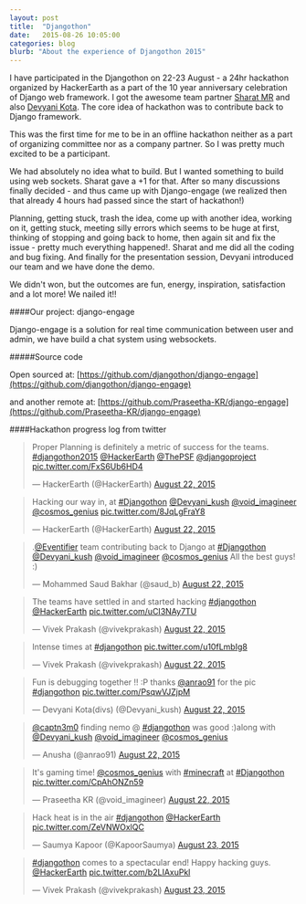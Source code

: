 ```yaml
---
layout: post
title:  "Djangothon"
date:   2015-08-26 10:05:00
categories: blog
blurb: "About the experience of Djangothon 2015"
---
```


I have participated in the Djangothon on 22-23 August - a 24hr hackathon organized by HackerEarth as a part of the 10 year anniversary celebration of Django web framework. I got the awesome team partner [Sharat MR](https://twitter.com/cosmos_genius) and also [Devyani Kota](https://twitter.com/Devyani_kush). The core idea of hackathon was to contribute back to Django framework.

This was the first time for me to be in an offline hackathon neither as a part of organizing committee nor as a company partner. So I was pretty much excited to be a participant.

We had absolutely no idea what to build. But I wanted something to build using web sockets. Sharat gave a +1 for that. After so many discussions finally decided - and thus came up with Django-engage (we realized then that already 4 hours had passed since the start of hackathon!)

Planning, getting stuck, trash the idea, come up with another idea, working on it, getting stuck, meeting silly errors which seems to be huge at first, thinking of stopping and going back to home, then again sit and fix the issue - pretty much everything happened!. Sharat and me did all the coding and bug fixing. And finally for the presentation session, Devyani introduced our team and we have done the demo.

We didn't won, but the outcomes are fun, energy, inspiration, satisfaction and a lot more! We nailed it!!


####Our project: django-engage

Django-engage is a solution for real time communication between user and admin, we have build a chat system using websockets.

#####Source code

Open sourced at: [https://github.com/djangothon/django-engage](https://github.com/djangothon/django-engage)

and another remote at: [https://github.com/Praseetha-KR/django-engage](https://github.com/Praseetha-KR/django-engage)

####Hackathon progress log from twitter

<blockquote class="twitter-tweet" lang="en"><p lang="en" dir="ltr">Proper Planning is definitely a metric of success for the teams. <a href="https://twitter.com/hashtag/djangothon2015?src=hash">#djangothon2015</a> <a href="https://twitter.com/HackerEarth">@HackerEarth</a> <a href="https://twitter.com/ThePSF">@ThePSF</a> <a href="https://twitter.com/djangoproject">@djangoproject</a> <a href="http://t.co/FxS6Ub6HD4">pic.twitter.com/FxS6Ub6HD4</a></p>&mdash; HackerEarth (@HackerEarth) <a href="https://twitter.com/HackerEarth/status/634985388981882880">August 22, 2015</a></blockquote>

<blockquote class="twitter-tweet" lang="en"><p lang="en" dir="ltr">Hacking our way in, at <a href="https://twitter.com/hashtag/Djangothon?src=hash">#Djangothon</a> <a href="https://twitter.com/Devyani_kush">@Devyani_kush</a> <a href="https://twitter.com/void_imagineer">@void_imagineer</a> <a href="https://twitter.com/cosmos_genius">@cosmos_genius</a> <a href="http://t.co/8JqLgFraY8">pic.twitter.com/8JqLgFraY8</a></p>&mdash; HackerEarth (@HackerEarth) <a href="https://twitter.com/HackerEarth/status/634990857574203392">August 22, 2015</a></blockquote>

<blockquote class="twitter-tweet" lang="en"><p lang="en" dir="ltr">.<a href="https://twitter.com/Eventifier">@Eventifier</a> team contributing back to Django at <a href="https://twitter.com/hashtag/Djangothon?src=hash">#Djangothon</a> <a href="https://twitter.com/Devyani_kush">@Devyani_kush</a> <a href="https://twitter.com/void_imagineer">@void_imagineer</a> <a href="https://twitter.com/cosmos_genius">@cosmos_genius</a> All the best guys! :)</p>&mdash; Mohammed Saud Bakhar (@saud_b) <a href="https://twitter.com/saud_b/status/635010497616588801">August 22, 2015</a></blockquote>

<blockquote class="twitter-tweet" lang="en"><p lang="en" dir="ltr">The teams have settled in and started hacking <a href="https://twitter.com/hashtag/djangothon?src=hash">#djangothon</a> <a href="https://twitter.com/HackerEarth">@HackerEarth</a> <a href="http://t.co/uCI3NAy7TU">pic.twitter.com/uCI3NAy7TU</a></p>&mdash; Vivek Prakash (@vivekprakash) <a href="https://twitter.com/vivekprakash/status/635022767746756608">August 22, 2015</a></blockquote>

<blockquote class="twitter-tweet" lang="en"><p lang="en" dir="ltr">Intense times at <a href="https://twitter.com/hashtag/djangothon?src=hash">#djangothon</a> <a href="http://t.co/u10fLmbIg8">pic.twitter.com/u10fLmbIg8</a></p>&mdash; Vivek Prakash (@vivekprakash) <a href="https://twitter.com/vivekprakash/status/635097504506253312">August 22, 2015</a></blockquote>

<blockquote class="twitter-tweet" lang="en"><p lang="en" dir="ltr">Fun is debugging together !! :P thanks <a href="https://twitter.com/anrao91">@anrao91</a> for the pic <a href="https://twitter.com/hashtag/djangothon?src=hash">#djangothon</a> <a href="http://t.co/PsqwVJZjpM">pic.twitter.com/PsqwVJZjpM</a></p>&mdash; Devyani Kota(divs) (@Devyani_kush) <a href="https://twitter.com/Devyani_kush/status/635137692817231872">August 22, 2015</a></blockquote>

<blockquote class="twitter-tweet" lang="en"><p lang="en" dir="ltr"><a href="https://twitter.com/captn3m0">@captn3m0</a> finding nemo @ <a href="https://twitter.com/hashtag/djangothon?src=hash">#djangothon</a> was good :)along with <a href="https://twitter.com/Devyani_kush">@Devyani_kush</a> <a href="https://twitter.com/void_imagineer">@void_imagineer</a> <a href="https://twitter.com/cosmos_genius">@cosmos_genius</a></p>&mdash; Anusha (@anrao91) <a href="https://twitter.com/anrao91/status/635156025461477376">August 22, 2015</a></blockquote>

<blockquote class="twitter-tweet" lang="en"><p lang="en" dir="ltr">It&#39;s gaming time! <a href="https://twitter.com/cosmos_genius">@cosmos_genius</a> with <a href="https://twitter.com/hashtag/minecraft?src=hash">#minecraft</a> at <a href="https://twitter.com/hashtag/Djangothon?src=hash">#Djangothon</a> <a href="http://t.co/CpAhONZn59">pic.twitter.com/CpAhONZn59</a></p>&mdash; Praseetha KR (@void_imagineer) <a href="https://twitter.com/void_imagineer/status/635201492610191360">August 22, 2015</a></blockquote>

<blockquote class="twitter-tweet" lang="en"><p lang="en" dir="ltr">Hack heat is in the air <a href="https://twitter.com/hashtag/djangothon?src=hash">#djangothon</a> <a href="https://twitter.com/HackerEarth">@HackerEarth</a> <a href="http://t.co/ZeVNWOxlQC">pic.twitter.com/ZeVNWOxlQC</a></p>&mdash; Saumya Kapoor (@KapoorSaumya) <a href="https://twitter.com/KapoorSaumya/status/635275143678287873">August 23, 2015</a></blockquote>

<blockquote class="twitter-tweet" lang="en"><p lang="en" dir="ltr"><a href="https://twitter.com/hashtag/djangothon?src=hash">#djangothon</a> comes to a spectacular end! Happy hacking guys. <a href="https://twitter.com/HackerEarth">@HackerEarth</a> <a href="http://t.co/b2LIAxuPkl">pic.twitter.com/b2LIAxuPkl</a></p>&mdash; Vivek Prakash (@vivekprakash) <a href="https://twitter.com/vivekprakash/status/635408510977617920">August 23, 2015</a></blockquote>
<script async src="//platform.twitter.com/widgets.js" charset="utf-8"></script>
